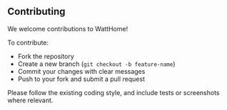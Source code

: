 ## Contributing

We welcome contributions to WattHome!

To contribute:
- Fork the repository
- Create a new branch (`git checkout -b feature-name`)
- Commit your changes with clear messages
- Push to your fork and submit a pull request

Please follow the existing coding style, and include tests or screenshots where relevant.
